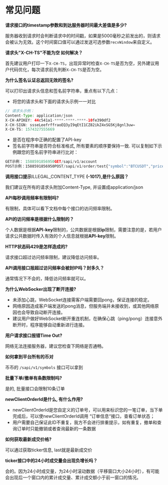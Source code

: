 # 常见问题

**请求接口的timestamp参数和到达服务器时间最大差值是多少?**

服务器收到请求时会判断请求中的时间戳，如果是5000毫秒之前发出的，则请求会被认为无效。这个时间窗口值可以通过发送可选参数`recvWindow`来自定义。

**请求头"X-CH-TS"不能为空 如何解决？**

首先建议用户打印一下`X-CH-TS`，出现异常时检查`X-CH-TS`是否为空，另外建议用户代码优化，每次请求前先判断`X-CH-TS`是否为空。

**为什么签名认证总返回无效的签名?**

可以打印出请求头信息和签名前字符串，重点有以下几点：
*   将您的请求头和下面的请求头示例一一对比
    
```java
// 请求头示例：
Content-Type: application/json
X-CH-APIKEY: 44c541a1-****-****-****-10fe390df2
X-CH-SIGN: ssseLeefrffraoEQ3yI9qEtI1CZ82ikZ4xSG5Kj8gnl3uw=
X-CH-TS: 1574327555669
```

*   是否在程序中正确的配置了API-key
*   签名前字符串是否符合标准格式, 所有要素的顺序要保持一致. 可以复制如下示例跟您的签名前字符串进行比对：
    
```js
GET示例： 1588591856950GET/sapi/v1/account
POST示例：1588591856950POST/sapi/v1/order/test{"symbol":"BTCUSDT","price":"9300","volume":"1","side":"BUY","type":"LIMIT"}
```

**调用接口提示**ILLEGAL\_CONTENT\_TYPE **(-1017),是什么原因？**

我们建议在所有的请求头附加Content-Type, 并设置成application/json

**API每秒调用频率有限制吗?**

有限制，具体可以看下文档中每个接口的访问频率限制。

**API的访问频率是根据什么限制的？**

个人数据是根据**API-key**限制的，公共数据是根据**ip**限制，需要注意的是，若用户请求公共数据时传入有效的个人信息就根据**API-key**限制。

**HTTP状态码429是怎样造成的?**

请求接口超过访问频率限制，建议降低访问频率。

**API调用接口报超过访问频率会被封IP吗？封多久？**

通常情况下不会的，降低访问频率就可以。

**为什么WebSocker出现了断开连接?**

*   未添加心跳，WebSocket连接需客户端需要回pong，保证连接的稳定。
*   网络原因造成客户端发送的pong消息，但服务端并未接收到，或其他网络原因也会导致自动断开连接。
*   建议用户做好WebSocket断开重连机制，在确保心跳（ping/pong）连接意外断开时，程序能够自动重新进行连接。

**用户请求接口报错Time Out?**

网络无法连接服务器，建议您检查下网络是否通畅。

**如何拿到平台所有的币对**

币币的 `/sapi/v1/symbols` 接口可以拿到

**批量下单/撤单有条数限制吗?**

是的, 批量接口会限制10条订单

**newClientOrderId是什么, 有什么作用?**

*   newClientOrderId是您自定义的订单号，可以用来标识您的一笔订单，当下单完成后，可以使newClientOrderId调用 “订单信息“接口，查看订单状态；
*   用户需要自己保证此ID不重复，我方不会进行排重提示，如有重复，撤单和查询订单时只能撤销或者查询最新的一条数据

**如何获取最新成交价格?**

可以通过获取ticker信息, last就是最新成交价

**ticker接口中的24小时成交量会出现负增长吗？**

会的。因为24小时成交量，为24小时滚动数据（平移窗口大小24小时），有可能会出现后一个窗口内的累计成交量、累计成交额小于前一窗口的情况。
